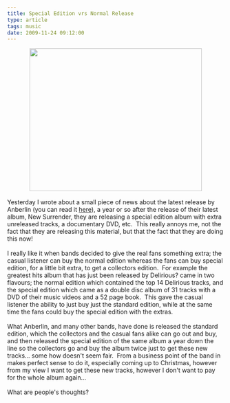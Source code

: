 ```yaml
---
title: Special Edition vrs Normal Release
type: article
tags: music
date: 2009-11-24 09:12:00
---
```

<div style="text-align:center;"><img height="332" src="http://img94.imageshack.us/img94/8593/77190131.jpg" width="400" /><br /></div><br />Yesterday I wrote about a small piece of news about the latest release by Anberlin (you can read it <a href="http://jamesdoc.blogspot.com/2009/11/anberlin-prepare-deluxe-edition-of-new.html">here</a>), a year or so after the release of their latest album, New Surrender, they are releasing a special edition album with extra unreleased tracks, a documentary DVD, etc. &nbsp;This really annoys me, not the fact that they are releasing this material, but that the fact that they are doing this now!<br /><br />I really like it when bands decided to give the real fans something extra; the casual listener can buy the normal edition whereas the fans can buy special edition, for a little bit extra, to get a collectors edition. &nbsp;For example the greatest hits album that has just been released by Delirious? came in two flavours; the normal edition which contained the top 14 Delirious tracks, and the special edition which came as a double disc album of 31 tracks with a DVD of their music videos and a 52 page book. &nbsp;This gave the casual listener the ability to just buy just the standard edition, while at the same time the fans could buy the special edition with the extras.<br /><br />What Anberlin, and many other bands, have done is released the standard edition, which the collectors and the casual fans alike can go out and buy, and then released the special edition of the same album a year down the line so the collectors go and buy the album twice just to get these new tracks... some how doesn't seem fair. &nbsp;From a business point of the band in makes perfect sense to do it, especially coming up to Christmas, however from my view&nbsp;I want to get these new tracks, however I don't want to pay for the whole album again...<br /><br />What are people's thoughts?<div class="blogger-post-footer"><img width='1' height='1' src='https://blogger.googleusercontent.com/tracker/31453821-2064893101270169550?l=www.jamesdoc.co.uk' alt='' /></div>
